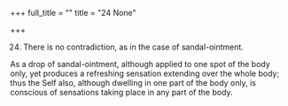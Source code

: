 +++
full_title = ""
title = "24 None"

+++


24. There is no contradiction, as in the case of sandal-ointment.

As a drop of sandal-ointment, although applied to one spot of the body only, yet produces a refreshing sensation extending over the whole body; thus the Self also, although dwelling in one part of the body only, is conscious of sensations taking place in any part of the body.

